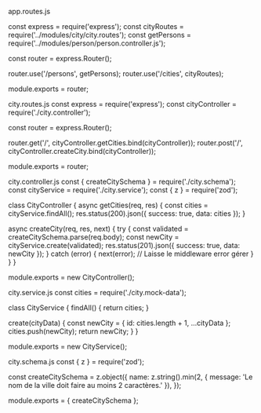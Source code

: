 app.routes.js


const express = require('express');
const cityRoutes = require('../modules/city/city.routes');
const getPersons = require('../modules/person/person.controller.js');

const router = express.Router();

router.use('/persons', getPersons);
router.use('/cities', cityRoutes);

module.exports = router;


city.routes.js
const express = require('express');
const cityController = require('./city.controller');

const router = express.Router();

router.get('/', cityController.getCities.bind(cityController));
router.post('/', cityController.createCity.bind(cityController));

module.exports = router;


city.controller.js
const { createCitySchema } = require('./city.schema');
const cityService = require('./city.service');
const { z } = require('zod');

class CityController {
  async getCities(req, res) {
    const cities = cityService.findAll();
    res.status(200).json({ success: true, data: cities });
  }

  async createCity(req, res, next) {
    try {
      const validated = createCitySchema.parse(req.body);
      const newCity = cityService.create(validated);
      res.status(201).json({ success: true, data: newCity });
    } catch (error) {
      next(error); // Laisse le middleware error gérer
    }
  }
}

module.exports = new CityController();


city.service.js
const cities = require('./city.mock-data');

class CityService {
  findAll() {
    return cities;
  }

  create(cityData) {
    const newCity = { id: cities.length + 1, ...cityData };
    cities.push(newCity);
    return newCity;
  }
}

module.exports = new CityService();


city.schema.js
const { z } = require('zod');

const createCitySchema = z.object({
  name: z.string().min(2, { message: 'Le nom de la ville doit faire au moins 2 caractères.' }),
});

module.exports = { createCitySchema };
